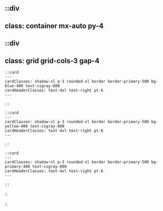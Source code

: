 ::div
---
class: container mx-auto py-4
---

  ::div
  ---
  class: grid grid-cols-3 gap-4
  ---

    ::card
    ---
    cardClasses: shadow-xl p-3 rounded-xl border border-primary-500 bg-blue-400 text-csgray-800
    cardHeaderClasses: text-4xl text-right pt-6
    ---
    
    ::

    ::card
    ---
    cardClasses: shadow-xl p-3 rounded-xl border border-primary-500 bg-yellow-400 text-csgray-800
    cardHeaderClasses: text-4xl text-right pt-6
    ---

    ::

    ::card
    ---
    cardClasses: shadow-xl p-3 rounded-xl border border-primary-500 bg-primary-400 text-csgray-800
    cardHeaderClasses: text-4xl text-right pt-6
    ---

    ::

  ::

::
